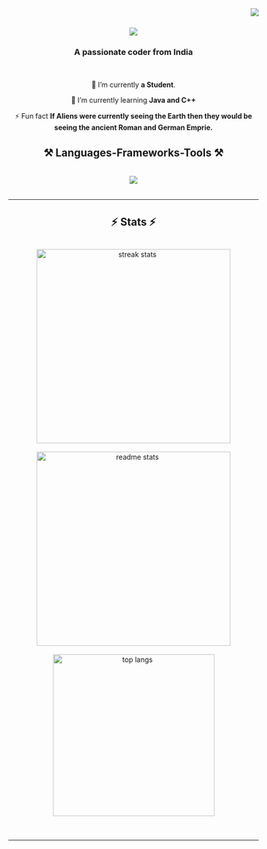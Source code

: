 <img align="right" src="https://visitor-badge.laobi.icu/badge?page_id=TanujPurva.TanujPurva" />

<h1 align="center">
    <img src="https://readme-typing-svg.herokuapp.com/?font=Righteous&size=35&center=true&vCenter=true&width=500&height=70&duration=4000&lines=Hi+There!+👋;Nice+to+see+you😊;" />
</h1>

<h3 align="center">A passionate coder from India </h3>

<br/>

<div align="center">
 
 🔭 I’m currently **a Student**.
 
 🌱 I’m currently learning **Java and C++**

⚡ Fun fact **If Aliens were currently seeing the Earth then they would be seeing the ancient Roman and German Emprie.**

 </div>
 
<h2 align="center">⚒️ Languages-Frameworks-Tools ⚒️</h2>
<br/>

<div align="center">
    <img src="https://skillicons.dev/icons?i=html,vscode,github,git,c,java" />
</div>
<br/>
</div>

<hr/>


<h2 align="center">⚡ Stats ⚡</h2>
<br>
<div align=center>
  <img width=390 src="https://github-readme-streak-stats-salesp07.vercel.app/?user=Incarnate001&count_private=true&theme=react&border_radius=10" alt="streak stats"/>
    <br><br>
  <img width=390 src="https://github-readme-stats-salesp07.vercel.app/api?username=Incarnate001&count_private=true&show_icons=true&theme=react&rank_icon=github&border_radius=10" alt="readme stats" />
  <br><br>
  <img width=325 align="center" src="https://github-readme-stats-salesp07.vercel.app/api/top-langs/?username=TanujPurva&hide=HTML&langs_count=8&layout=compact&theme=react&border_radius=10&size_weight=0.5&count_weight=0.5&exclude_repo=github-readme-stats" alt="top langs" />
</div>
<br/><br/>



<hr/>

<br/>

<br/>
